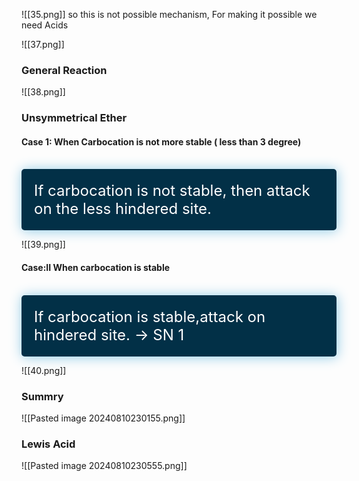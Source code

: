 ![[35.png]]
so this is not possible  mechanism, For making it possible we need Acids 

![[37.png]]

### General Reaction 

![[38.png]]
### Unsymmetrical Ether

#### Case 1: When Carbocation is not more stable ( less than 3 degree)

<br>

<div style="background-color: #023047; padding: 20px; box-shadow: 1px 1px 20px  #8ecae6; color: white; border-radius: 5px; font-size: 24px; font-wieght: bold;">
    If carbocation  is not stable, then attack on the less hindered site.
</div>




![[39.png]]

#### Case:II When carbocation is stable 
<br>
<div style="background-color: #023047; padding: 20px; box-shadow: 1px 1px 20px  #8ecae6; color: white; border-radius: 5px; font-size: 24px; font-wieght: bold;">
    If carbocation  is  stable,attack on hindered site. -> SN 1 
</div>


![[40.png]]

### Summry


![[Pasted image 20240810230155.png]]

### Lewis Acid 

![[Pasted image 20240810230555.png]]

